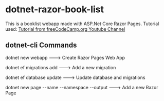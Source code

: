 # dotnet-razor-book-list

This is a booklist webapp made with ASP.Net Core Razor Pages. Tutorial used:
[Tutorial from freeCodeCamp.org Youtube Channel](https://youtu.be/C5cnZ-gZy2I)

## dotnet-cli Commands

dotnet new webapp ---> Create Razor Pages Web App

dotnet ef migrations add ---> Add a new migration

dotnet ef database update ---> Update database and migrations

dotnet new page --name --namespace --output ---> Add a new Razor Page